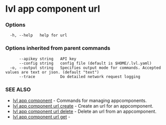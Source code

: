 # lvl app component url



### Options

```
  -h, --help   help for url
```

### Options inherited from parent commands

```
      --apikey string   API key
      --config string   config file (default is $HOME/.lvl.yaml)
  -o, --output string   Specifies output mode for commands. Accepted values are text or json. (default "text")
      --trace           Do detailed network request logging
```

### SEE ALSO

* [lvl app component](lvl_app_component.md)	 - Commands for managing appcomponents.
* [lvl app component url create](lvl_app_component_url_create.md)	 - Create an url for an appcomponent.
* [lvl app component url delete](lvl_app_component_url_delete.md)	 - Delete an url from an appcomponent.
* [lvl app component url get](lvl_app_component_url_get.md)	 - 

